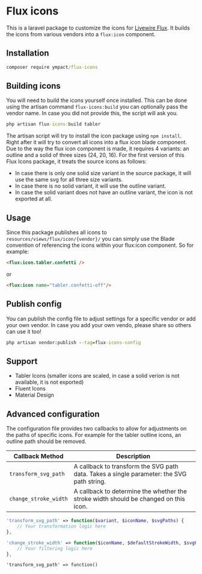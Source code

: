 # Flux icons

This is a laravel package to customize the icons for [Livewire Flux](https://github.com/livewire/flux). It builds the icons from various vendors into a `flux:icon` component.

## Installation

```cmd
composer require ympact/flux-icons
```

## Building icons

You will need to build the icons yourself once installed. This can be done using the artisan command `flux-icons:build` you can optionally pass the vendor name. In case you did not provide this, the script will ask you.

```cmd
php artisan flux-icons:build tabler
```

The artisan script will try to install the icon package using `npm install`. Right after it will try to convert all icons into a flux icon blade component. 
Due to the way the flux icon component is made, it requires 4 variants: an outline and a solid of three sizes (24, 20, 16). 
For the first version of this Flux Icons package, it treats the source icons as follows:
- In case there is only one solid size variant in the source package, it will use the same svg for all three size variants. 
- In case there is no solid variant, it will use the outline variant. 
- In case the solid variant does not have an outline variant, the icon is not exported at all.


## Usage

Since this package publishes all icons to `resources/views/flux/icon/{vendor}/` you can simply use the Blade convention of referencing the icons within your flux:icon component. So for example:

```html
<flux:icon.tabler.confetti />
```

or

```html
<flux:icon name="tabler.confetti-off"/>
```

## Publish config

You can publish the config file to adjust settings for a specific vendor or add your own vendor. In case you add your own vendo, please share so others can use it too!

```cmd
php artisan vendor:publish --tag=flux-icons-config
```

## Support

- Tabler Icons (smaller icons are scaled, in case a solid verion is not available, it is not exported)
- Fluent Icons
- Material Design

## Advanced configuration

The configuration file provides two callbacks to allow for adjustments on the paths of specific icons.
For example for the tabler outline icons, an outline path should be removed.

| Callback Method         | Description                                                                 |
|-------------------------|-----------------------------------------------------------------------------|
| `transform_svg_path`    | A callback to transform the SVG path data. Takes a single parameter: the SVG path string. |
| `change_stroke_width`   | A callback to determine the whether the stroke width should be changed on this icon. |

```php
'transform_svg_path' => function($variant, $iconName, $svgPaths) {
    // Your transformation logic here
},

'change_stroke_width' => function($iconName, $defaultStrokeWidth, $svgPaths) {
    // Your filtering logic here
},
```

```
'transform_svg_path' => function()

```